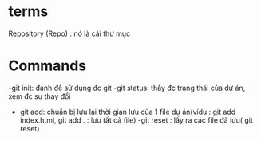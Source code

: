# terms
Repository (Repo) : nó là cái thư mục

# Commands
-git init: đánh để sử dụng đc git
-git status: thấy đc trạng thái của dự án, xem đc sự thay đổi
- git add: chuẩn bị lưu lại thời gian lưu của 1 file dự án(vídu : git add index.html, git add . : lưu tất cả file)
-git reset : lấy ra các file đã lưu( git reset)
